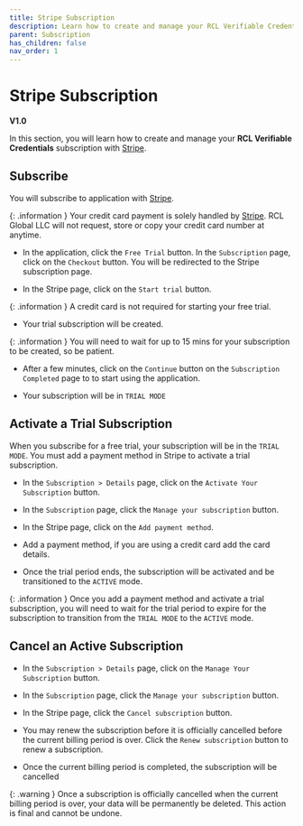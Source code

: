 ```yaml
---
title: Stripe Subscription
description: Learn how to create and manage your RCL Verifiable Credentials subscription with Stripe
parent: Subscription
has_children: false
nav_order: 1
---
```


# Stripe Subscription
**V1.0**

In this section, you will learn how to create and manage your **RCL Verifiable Credentials** subscription with [Stripe](https://stripe.com/).

## Subscribe

You will subscribe to application with [Stripe](https://stripe.com/).

{: .information }
Your credit card payment is solely handled by [Stripe](https://stripe.com/). RCL Global LLC will not request, store or copy your credit card number at anytime.

- In the application, click the ``Free Trial`` button. In the ``Subscription`` page, click on the ``Checkout`` button. You will be redirected to the Stripe subscription page.

- In the Stripe page, click on the ``Start trial`` button.

{: .information }
A credit card is not required for starting your free trial.

- Your trial subscription will be created.

{: .information }
You will need to wait for up to 15 mins for your subscription to be created, so be patient.

- After a few minutes, click on the ``Continue`` button on the ``Subscription Completed`` page to to start using the application.

- Your subscription will be in ``TRIAL MODE``

## Activate a Trial Subscription

When you subscribe for a free trial, your subscription will be in the ``TRIAL MODE``. You must add a payment method in Stripe to activate a trial subscription.

- In the ``Subscription > Details`` page, click on the ``Activate Your Subscription`` button.

- In the ``Subscription`` page, click the ``Manage your subscription`` button.

- In the Stripe page, click on the ``Add payment method``.

- Add a payment method, if you are using a credit card add the card details.

- Once the trial period ends, the subscription will be activated and be transitioned to the ``ACTIVE`` mode. 

{: .information }
Once you add a payment method and activate a trial subscription, you will need to wait for the trial period to expire for the subscription to transition from the ``TRIAL MODE`` to the ``ACTIVE`` mode.

## Cancel an Active Subscription

- In the ``Subscription > Details`` page, click on the ``Manage Your Subscription`` button.

- In the ``Subscription`` page, click the ``Manage your subscription`` button.

- In the Stripe page, click the ``Cancel subscription`` button.

- You may renew the subscription before it is officially cancelled before the current billing period is over. Click the ``Renew subscription`` button to renew a subscription.

- Once the current billing period is completed, the subscription will be cancelled

{: .warning }
Once a subscription is officially cancelled when the current billing period is over, your data will be permanently be deleted. This action is final and cannot be undone.


